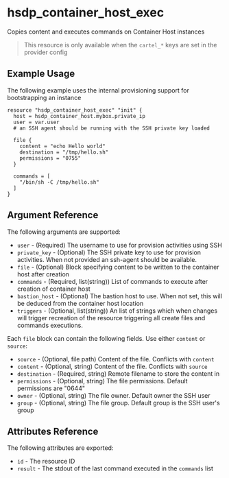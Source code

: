 # hsdp_container_host_exec

Copies content and executes commands on Container Host instances

> This resource is only available when the `cartel_*` keys are set in the provider config

## Example Usage

The following example uses the internal provisioning support for bootstrapping an instance

```hcl
resource "hsdp_container_host_exec" "init" {
  host = hsdp_container_host.mybox.private_ip
  user = var.user
  # an SSH agent should be running with the SSH private key loaded
   
  file {
    content = "echo Hello world"
    destination = "/tmp/hello.sh"
    permissions = "0755"
  }
  
  commands = [
    "/bin/sh -C /tmp/hello.sh"
  ]
}
```

## Argument Reference

The following arguments are supported:

* `user` - (Required) The username to use for provision activities using SSH
* `private_key` - (Optional) The SSH private key to use for provision activities. When not provided an ssh-agent should be available.
* `file` - (Optional) Block specifying content to be written to the container host after creation
* `commands` - (Required, list(string)) List of commands to execute after creation of container host
* `bastion_host` - (Optional) The bastion host to use.  When not set, this will be deduced from the container host location
* `triggers` - (Optional, list(string)) An list of strings which when changes will trigger recreation of the resource triggering
   all create files and commands executions.

Each `file` block can contain the following fields. Use either `content` or `source`:

* `source` - (Optional, file path) Content of the file. Conflicts with `content`
* `content` - (Optional, string) Content of the file. Conflicts with `source`
* `destination` - (Required, string) Remote filename to store the content in
* `permissions` - (Optional, string) The file permissions. Default permissions are "0644"
* `owner` - (Optional, string) The file owner. Default owner the SSH user
* `group` - (Optional, string) The file group. Default group is the SSH user's group

## Attributes Reference

The following attributes are exported:

* `id` - The resource ID
* `result` - The stdout of the last command executed in the `commands` list
